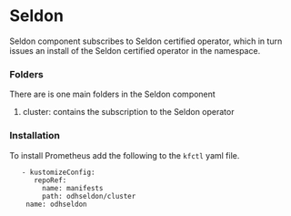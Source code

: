 # Seldon

Seldon component subscribes to Seldon certified operator, which in turn issues an install of the Seldon certified operator in the namespace. 
 
### Folders
There are is one main folders in the Seldon component
1. cluster: contains the subscription to the Seldon operator



### Installation
To install Prometheus add the following to the `kfctl` yaml file.

```
   - kustomizeConfig:
      repoRef:
        name: manifests
        path: odhseldon/cluster
    name: odhseldon
```
